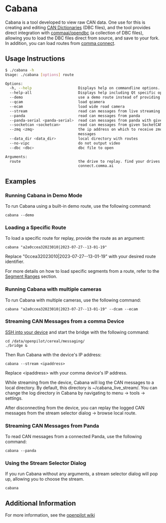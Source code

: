 # Cabana

Cabana is a tool developed to view raw CAN data. One use for this is creating and editing [CAN Dictionaries](http://socialledge.com/sjsu/index.php/DBC_Format) (DBC files), and the tool provides direct integration with [commaai/opendbc](https://github.com/commaai/opendbc) (a collection of DBC files), allowing you to load the DBC files direct from source, and save to your fork. In addition, you can load routes from [comma connect](https://connect.comma.ai).

## Usage Instructions

```bash
$ ./cabana -h
Usage: ./cabana [options] route

Options:
  -h, --help                     Displays help on commandline options.
  --help-all                     Displays help including Qt specific options.
  --demo                         use a demo route instead of providing your own
  --qcam                         load qcamera
  --ecam                         load wide road camera
  --stream                       read can messages from live streaming
  --panda                        read can messages from panda
  --panda-serial <panda-serial>  read can messages from panda with given serial
  --socketcan <socketcan>        read can messages from given SocketCAN device
  --zmq <zmq>                    the ip address on which to receive zmq
                                 messages
  --data_dir <data_dir>          local directory with routes
  --no-vipc                      do not output video
  --dbc <dbc>                    dbc file to open

Arguments:
  route                          the drive to replay. find your drives at
                                 connect.comma.ai
```

## Examples

### Running Cabana in Demo Mode
To run Cabana using a built-in demo route, use the following command:

```shell
cabana --demo
```

### Loading a Specific Route

To load a specific route for replay, provide the route as an argument:

```shell
cabana "a2a0ccea32023010|2023-07-27--13-01-19"
```

Replace "0ccea32023010|2023-07-27--13-01-19" with your desired route identifier.

For more details on how to load specific segments from a route, refer to the [Segment Ranges](../SEGMENTRANGES.md#segment-ranges) section.


### Running Cabana with multiple cameras
To run Cabana with multiple cameras, use the following command:

```shell
cabana "a2a0ccea32023010|2023-07-27--13-01-19" --dcam --ecam
```

### Streaming CAN Messages from a comma Device

[SSH into your device](https://github.com/commaai/openpilot/wiki/SSH) and start the bridge with the following command:

```shell
cd /data/openpilot/cereal/messaging/
./bridge &
```

Then Run Cabana with the device's IP address:

```shell
cabana --stream <ipaddress>
```

Replace &lt;ipaddress&gt; with your comma device's IP address.

While streaming from the device, Cabana will log the CAN messages to a local directory. By default, this directory is ~/cabana_live_stream/. You can change the log directory in Cabana by navigating to menu -> tools -> settings.

After disconnecting from the device, you can replay the logged CAN messages from the stream selector dialog -> browse local route.

### Streaming CAN Messages from Panda

To read CAN messages from a connected Panda, use the following command:

```shell
cabana --panda
```

### Using the Stream Selector Dialog

If you run Cabana without any arguments, a stream selector dialog will pop up, allowing you to choose the stream.

```shell
cabana
```

## Additional Information

For more information, see the [openpilot wiki](https://github.com/commaai/openpilot/wiki/Cabana)
